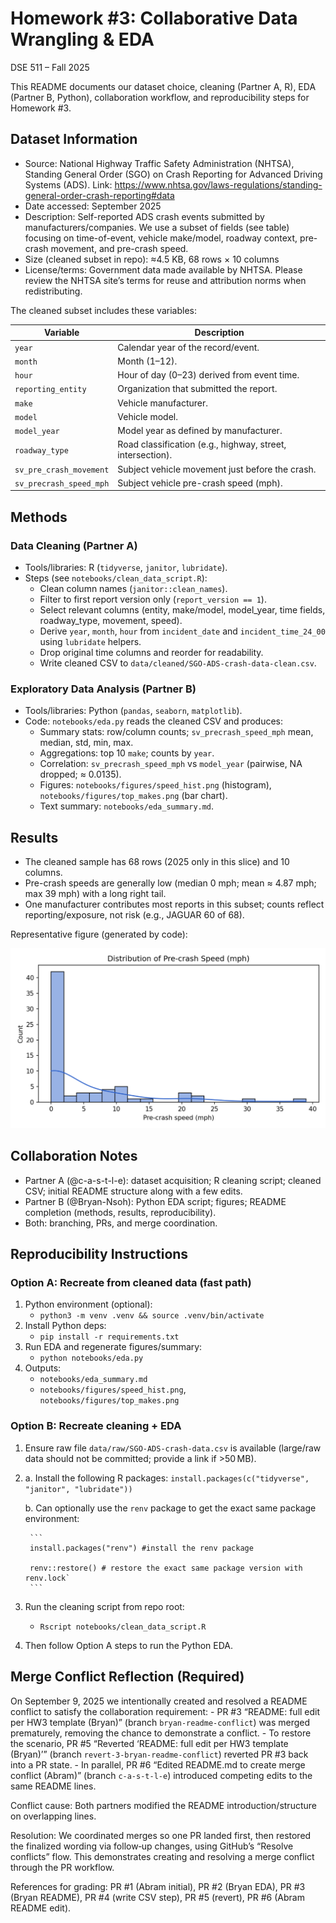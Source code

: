 # Homework #3: Collaborative Data Wrangling & EDA

DSE 511 – Fall 2025

This README documents our dataset choice, cleaning (Partner A, R), EDA (Partner B, Python), collaboration workflow, and reproducibility steps for Homework #3.

## Dataset Information

-   Source: National Highway Traffic Safety Administration (NHTSA), Standing General Order (SGO) on Crash Reporting for Advanced Driving Systems (ADS). Link: <https://www.nhtsa.gov/laws-regulations/standing-general-order-crash-reporting#data>
-   Date accessed: September 2025
-   Description: Self-reported ADS crash events submitted by manufacturers/companies. We use a subset of fields (see table) focusing on time-of-event, vehicle make/model, roadway context, pre-crash movement, and pre-crash speed.
-   Size (cleaned subset in repo): ≈4.5 KB, 68 rows × 10 columns
-   License/terms: Government data made available by NHTSA. Please review the NHTSA site’s terms for reuse and attribution norms when redistributing.

The cleaned subset includes these variables:

| Variable | Description |
|----|----|
| `year` | Calendar year of the record/event. |
| `month` | Month (1–12). |
| `hour` | Hour of day (0–23) derived from event time. |
| `reporting_entity` | Organization that submitted the report. |
| `make` | Vehicle manufacturer. |
| `model` | Vehicle model. |
| `model_year` | Model year as defined by manufacturer. |
| `roadway_type` | Road classification (e.g., highway, street, intersection). |
| `sv_pre_crash_movement` | Subject vehicle movement just before the crash. |
| `sv_precrash_speed_mph` | Subject vehicle pre-crash speed (mph). |

## Methods

### Data Cleaning (Partner A)

-   Tools/libraries: R (`tidyverse`, `janitor`, `lubridate`).
-   Steps (see `notebooks/clean_data_script.R`):
    -   Clean column names (`janitor::clean_names`).
    -   Filter to first report version only (`report_version == 1`).
    -   Select relevant columns (entity, make/model, model_year, time fields, roadway_type, movement, speed).
    -   Derive `year`, `month`, `hour` from `incident_date` and `incident_time_24_00` using `lubridate` helpers.
    -   Drop original time columns and reorder for readability.
    -   Write cleaned CSV to `data/cleaned/SGO-ADS-crash-data-clean.csv`.

### Exploratory Data Analysis (Partner B)

-   Tools/libraries: Python (`pandas`, `seaborn`, `matplotlib`).
-   Code: `notebooks/eda.py` reads the cleaned CSV and produces:
    -   Summary stats: row/column counts; `sv_precrash_speed_mph` mean, median, std, min, max.
    -   Aggregations: top 10 `make`; counts by `year`.
    -   Correlation: `sv_precrash_speed_mph` vs `model_year` (pairwise, NA dropped; ≈ 0.0135).
    -   Figures: `notebooks/figures/speed_hist.png` (histogram), `notebooks/figures/top_makes.png` (bar chart).
    -   Text summary: `notebooks/eda_summary.md`.

## Results

-   The cleaned sample has 68 rows (2025 only in this slice) and 10 columns.
-   Pre-crash speeds are generally low (median 0 mph; mean ≈ 4.87 mph; max 39 mph) with a long right tail.
-   One manufacturer contributes most reports in this subset; counts reflect reporting/exposure, not risk (e.g., JAGUAR 60 of 68).

Representative figure (generated by code):

![Speed Histogram](notebooks/figures/speed_hist.png)

## Collaboration Notes

-   Partner A (@c-a-s-t-l-e): dataset acquisition; R cleaning script; cleaned CSV; initial README structure along with a few edits.
-   Partner B (@Bryan-Nsoh): Python EDA script; figures; README completion (methods, results, reproducibility).
-   Both: branching, PRs, and merge coordination.

## Reproducibility Instructions

### Option A: Recreate from cleaned data (fast path)

1)  Python environment (optional):
    -   `python3 -m venv .venv && source .venv/bin/activate`
2)  Install Python deps:
    -   `pip install -r requirements.txt`
3)  Run EDA and regenerate figures/summary:
    -   `python notebooks/eda.py`
4)  Outputs:
    -   `notebooks/eda_summary.md`
    -   `notebooks/figures/speed_hist.png`, `notebooks/figures/top_makes.png`

### Option B: Recreate cleaning + EDA

1)  Ensure raw file `data/raw/SGO-ADS-crash-data.csv` is available (large/raw data should not be committed; provide a link if \>50 MB).
2)  
    a.  Install the following R packages: `install.packages(c("tidyverse", "janitor", "lubridate"))`

    b.  Can optionally use the `renv` package to get the exact same package environment:

        ```         
        install.packages("renv") #install the renv package

        renv::restore() # restore the exact same package version with renv.lock`
        ```
3)  Run the cleaning script from repo root:
    -   `Rscript notebooks/clean_data_script.R`
4)  Then follow Option A steps to run the Python EDA.

## Merge Conflict Reflection (Required)

On September 9, 2025 we intentionally created and resolved a README conflict to satisfy the collaboration requirement: - PR #3 “README: full edit per HW3 template (Bryan)” (branch `bryan-readme-conflict`) was merged prematurely, removing the chance to demonstrate a conflict. - To restore the scenario, PR #5 “Reverted ‘README: full edit per HW3 template (Bryan)’” (branch `revert-3-bryan-readme-conflict`) reverted PR #3 back into a PR state. - In parallel, PR #6 “Edited README.md to create merge conflict (Abram)” (branch `c-a-s-t-l-e`) introduced competing edits to the same README lines.

Conflict cause: Both partners modified the README introduction/structure on overlapping lines.

Resolution: We coordinated merges so one PR landed first, then restored the finalized wording via follow‑up changes, using GitHub’s “Resolve conflicts” flow. This demonstrates creating and resolving a merge conflict through the PR workflow.

References for grading: PR #1 (Abram initial), PR #2 (Bryan EDA), PR #3 (Bryan README), PR #4 (write CSV step), PR #5 (revert), PR #6 (Abram README edit).
